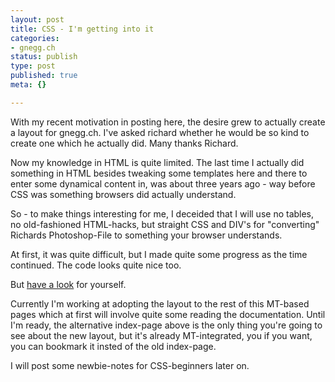 ```yaml
---
layout: post
title: CSS - I'm getting into it
categories:
- gnegg.ch
status: publish
type: post
published: true
meta: {}

---
```

With my recent motivation in posting here, the desire grew to actually create a layout for gnegg.ch. I've asked richard whether he would be so kind to create one which he actually did. Many thanks Richard.

Now my knowledge in HTML is quite limited. The last time I actually did something in HTML besides tweaking some templates here and there to enter some dynamical content in, was about three years ago - way before CSS was something browsers did actually understand.

So - to make things interesting for me, I deceided that I will use no tables, no old-fashioned HTML-hacks, but straight CSS and DIV's for "converting" Richards Photoshop-File to something your browser understands.

At first, it was quite difficult, but I made quite some progress as the time continued. The code looks quite nice too.

But <a href="index2.html">have a look</a> for yourself.

Currently I'm working at adopting the layout to the rest of this MT-based pages which at first will involve quite some reading the documentation. Until I'm ready, the alternative index-page above is the only thing you're going to see about the new layout, but it's already MT-integrated, you if you want, you can bookmark it insted of the old index-page.

I will post some newbie-notes for CSS-beginners later on.
